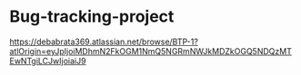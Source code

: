 # Bug-tracking-project

https://debabrata369.atlassian.net/browse/BTP-1?atlOrigin=eyJpIjoiMDhmN2FkOGM1NmQ5NGRmNWJkMDZkOGQ5NDQzMTEwNTgiLCJwIjoiaiJ9
